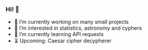 ### Hi! 👋

- 🔭 I’m currently working on many small projects
- 👀 I’m interested in statistics, astronomy and cyphers
- 🌱 I’m currently learning API requests
- ⏳ Upcoming: Caesar cipher decypherer
